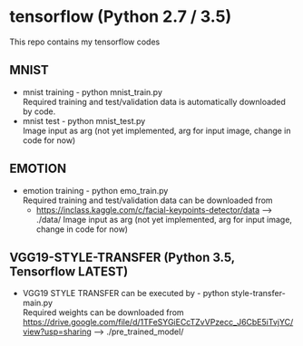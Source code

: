 # tensorflow (Python 2.7 / 3.5)

This repo contains my tensorflow codes

## MNIST  <br />
   - mnist training - python mnist_train.py <br />
  Required training and test/validation data is automatically downloaded by code. <br />
   - mnist test - python mnist_test.py <br />
  Image input as arg (not yet implemented, arg for input image, change in code for now)

## EMOTION <br />
   - emotion training - python emo_train.py <br />
 Required training and test/validation data can be downloaded from  <br />
      * https://inclass.kaggle.com/c/facial-keypoints-detector/data --> ./data/
  Image input as arg (not yet implemented, arg for input image, change in code for now)
  
## VGG19-STYLE-TRANSFER (Python 3.5, Tensorflow LATEST)
   - VGG19 STYLE TRANSFER can be executed by - python style-transfer-main.py <br />
 Required weights can be downloaded from https://drive.google.com/file/d/1TFeSYGiECcTZvVPzecc_J6CbE5iTvjYC/view?usp=sharing --> ./pre_trained_model/
